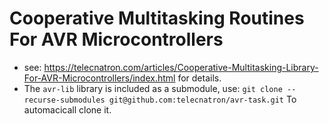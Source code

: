 Cooperative Multitasking Routines For AVR Microcontrollers
========================================================

* see: https://telecnatron.com/articles/Cooperative-Multitasking-Library-For-AVR-Microcontrollers/index.html for details.
* The `avr-lib` library is included as a submodule, use:
   `git clone --recurse-submodules git@github.com:telecnatron/avr-task.git`
To automacicall clone it.
